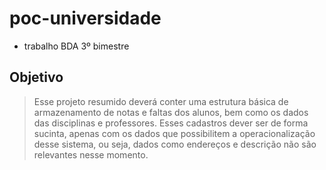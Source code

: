 # poc-universidade

- trabalho BDA 3º bimestre

## Objetivo

> Esse projeto resumido deverá conter uma estrutura básica de armazenamento de notas e faltas dos alunos, bem como os dados das disciplinas e professores. Esses cadastros dever ser de forma sucinta, apenas com os dados que possibilitem a operacionalização desse sistema, ou seja, dados como endereços e descrição não são relevantes nesse momento.
